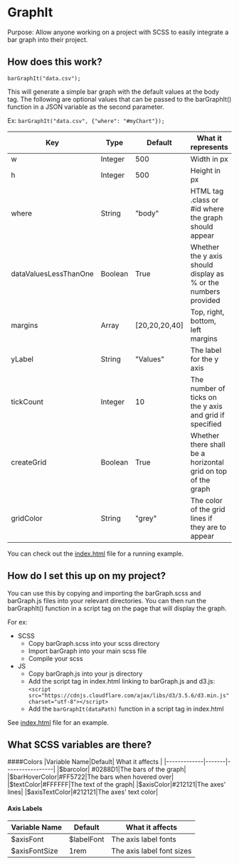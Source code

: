 # GraphIt

Purpose: Allow anyone working on a project with SCSS to easily integrate a bar graph into their project. 

## How does this work?

```
barGraphIt("data.csv");
```

This will generate a simple bar graph with the default values at the body tag. The following are optional values that can be passed to the barGraphIt() function in a JSON variable as the second parameter. 

Ex: `barGraphIt("data.csv", {"where": "#myChart"});`

|Key|Type|Default| What it represents |
|---|----|-------|-------------------|
|w|Integer|500|Width in px |
|h|Integer|500|Height in px |
|where|String|"body"|HTML tag .class or #id where the graph should appear |
|dataValuesLessThanOne|Boolean|True|Whether the y axis should display as % or the numbers provided |
|margins|Array|[20,20,20,40]|Top, right, bottom, left margins |
|yLabel|String|"Values"|The label for the y axis |
|tickCount|Integer|10|The number of ticks on the y axis and grid if specified |
|createGrid|Boolean|True|Whether there shall be a horizontal grid on top of the graph |
|gridColor|String|"grey"|The color of the grid lines if they are to appear |

You can check out the [index.html](index.html) file for a running example.

## How do I set this up on my project?

You can use this by copying and importing the barGraph.scss and barGraph.js files into your relevant directories. You can then run the barGraphIt() function in a script tag on the page that will display the graph.


For ex:
 * SCSS
 	* Copy barGraph.scss into your scss directory
 	* Import barGraph into your main scss file
 	* Compile your scss 
 * JS
 	* Copy barGraph.js into your js directory
 	* Add the script tag in index.html linking to barGraph.js and d3.js: `<script src="https://cdnjs.cloudflare.com/ajax/libs/d3/3.5.6/d3.min.js" charset="utf-8"></script>`
 	* Add the `barGraphIt(dataPath)` function in a script tag in index.html

See [index.html](index.html) file for an example.

## What SCSS variables are there?

####Colors
|Variable Name|Default| What it affects |
|-------------|-------|-----------------|
|$barcolor| #0288D1|The bars of the graph|
|$barHoverColor|#FF5722|The bars when hovered over|
|$textColor|#FFFFFF|The text of the graph|
|$axisColor|#212121|The axes' lines|
|$axisTextColor|#212121|The axes' text color|

#### Axis Labels
|Variable Name|Default| What it affects |
|-------------|-------|-----------------|
|$axisFont|$labelFont|The axis label fonts|
|$axisFontSize|1rem|The axis label font sizes|



